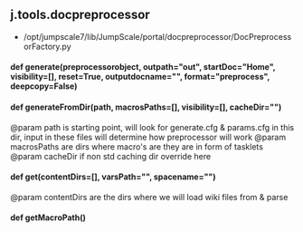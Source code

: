 ## j.tools.docpreprocessor

- /opt/jumpscale7/lib/JumpScale/portal/docpreprocessor/DocPreprocessorFactory.py

#### def generate(preprocessorobject, outpath="out", startDoc="Home", visibility=[], reset=True, outputdocname="", format="preprocess", deepcopy=False) 

#### def generateFromDir(path, macrosPaths=[], visibility=[], cacheDir="") 

@param path is starting point, will look for generate.cfg & params.cfg in this dir, input in these files will determine how preprocessor will work
@param macrosPaths are dirs where macro's are they are in form of tasklets
@param cacheDir if non std caching dir override here

#### def get(contentDirs=[], varsPath="", spacename="") 

@param contentDirs are the dirs where we will load wiki files from & parse

#### def getMacroPath() 

